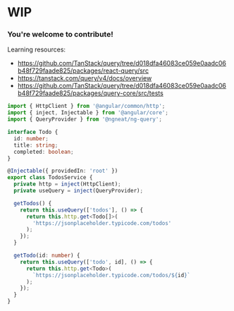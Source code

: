 # WIP

### You're welcome to contribute!

Learning resources:

- https://github.com/TanStack/query/tree/d018dfa46083ce059e0aadc06b48f729faade825/packages/react-query/src
- https://tanstack.com/query/v4/docs/overview
- https://github.com/TanStack/query/tree/d018dfa46083ce059e0aadc06b48f729faade825/packages/query-core/src/tests

```ts
import { HttpClient } from '@angular/common/http';
import { inject, Injectable } from '@angular/core';
import { QueryProvider } from '@ngneat/ng-query';

interface Todo {
  id: number;
  title: string;
  completed: boolean;
}

@Injectable({ providedIn: 'root' })
export class TodosService {
  private http = inject(HttpClient);
  private useQuery = inject(QueryProvider);

  getTodos() {
    return this.useQuery(['todos'], () => {
      return this.http.get<Todo[]>(
        'https://jsonplaceholder.typicode.com/todos'
      );
    });
  }

  getTodo(id: number) {
    return this.useQuery(['todo', id], () => {
      return this.http.get<Todo>(
        `https://jsonplaceholder.typicode.com/todos/${id}`
      );
    });
  }
}
```
